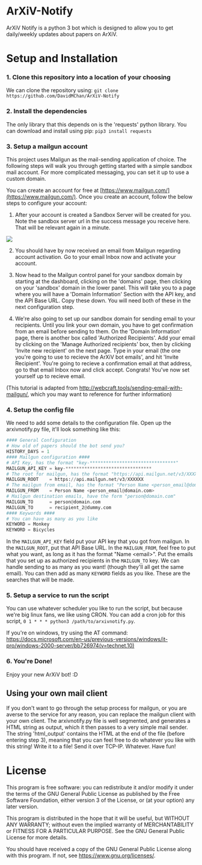 # ArXiV-Notify

ArXiV Notify is a python 3 bot which is designed to allow you to get daily/weekly updates about papers on ArXiV.

# Setup and Installation

### 1. Clone this repository into a location of your choosing

We can clone the repository using: `git clone https://github.com/DavidMChan/ArXiV-Notify`

### 2. Install the dependencies

The only library that this depends on is the 'requests' python library. You can download and install using pip: `pip3 install requests`

### 3. Setup a mailgun account

This project uses Mailgun as the mail-sending application of choice. The following steps will walk you through getting started with a simple sandbox mail account. For more complicated messaging, you can set it up to use a custom domain.
    
You can create an account for free at [https://www.mailgun.com/](https://www.mailgun.com/). Once you create an account, follow the below steps to configure your account:

1. After your account is created a Sandbox Server will be created for you. Note the sandbox server url in the success message you receive here. That will be relevant again in a minute.

![](http://wpninjas.com/wp-content/uploads/2015/10/Screen-Shot-2015-10-16-at-2.20.08-PM-800x202.png)

2. You should have by now received an email from Mailgun regarding account activation. Go to your email Inbox now and activate your account.
    
3. Now head to the Mailgun control panel for your sandbox domain by starting at the dashboard, clicking on the 'domains' page, then clicking on your 'sandbox' domain in the lower panel. This will take you to a page where you will have a 'Domain Information' Section with the API key, and the API Base URL. Copy these down. You will need both of these in the next configuration step. 

4. We're also going to set up our sandbox domain for sending email to your recipients. Until you link your own domain, you have to get confirmation from an email before sending to them. On the 'Domain Information' page, there is another box called 'Authorized Recipients'. Add your email by clicking on the 'Manage Authorized recipients' box, then by clicking 'Invite new recipient' on the next page. Type in your email (the one you're going to use to recieve the ArXiV bot emails', and hit 'Invite Recipient'. You're going to recieve a confirmation email at that address, go to that email Inbox now and click accept. Congrats! You've now set yourself up to recieve email.

(This tutorial is adapted from http://webcraft.tools/sending-email-with-mailgun/, which you may want to reference for further information)

### 4. Setup the config file

We need to add some details to the configuration file. Open up the arxivnotify.py file, it'll look something like this:
```py
#### General Configuration
# How old of papers should the bot send you?
HISTORY_DAYS = 1
#### Mailgun configuration ####
# API Key, has the format "key-********************************"
MAILGUN_API_KEY = key-********************************
# The root for mailgun, has the format "https://api.mailgun.net/v3/XXXXXX"
MAILGUN_ROOT    = https://api.mailgun.net/v3/XXXXXX
# The mailgun from email, has the format "Person Name <person_email@domain.com>"
MAILGUN_FROM    = Person Name <person_email@domain.com>
# Mailgun destination emails, have the form "person@domain.com"
MAILGUN_TO      = person@domain.com
MAILGUN_TO      = recipient_2@dummy.com
#### Keywords ####
# You can have as many as you like
KEYWORD = Monkey
KEYWORD = Bicycles
```

In the `MAILGUN_API_KEY` field put your API key that you got from mailgun. In the `MAILGUN_ROOT`, put that API Base URL. In the `MAILGUN_FROM`, feel free to put what you want, as long as it has the format "Name \<email\>". Put the emails that you set up as authorized recipients in the `MAILGUN_TO` key. We can handle sending to as many as you want! (though they'll all get the same email). You can then add as many `KEYWORD` fields as you like. These are the searches that will be made.

### 5. Setup a service to run the script

You can use whatever scheduler you like to run the script, but because we're big linux fans, we like using CRON. You can add a cron job for this script, `0 1 * * * python3 /path/to/arxivnotify.py`.

If you're on windows, try using the AT command: https://docs.microsoft.com/en-us/previous-versions/windows/it-pro/windows-2000-server/bb726974(v=technet.10)

### 6. You're Done!

Enjoy your new ArXiV bot! :D

## Using your own mail client

If you don't want to go through the setup process for mailgun, or you are averse to the service for any reason, you can replace the mailgun client with your own client. The arxivnotify.py file is well segmented, and generates a HTML string as output, which it then passes to a very simple mail sender. The string 'html_output' contains the HTML at the end of the file (before entering step 3), meaning that you can feel free to do whatever you like with this string! Write it to a file! Send it over TCP-IP. Whatever. Have fun!

# License

This program is free software: you can redistribute it and/or modify
it under the terms of the GNU General Public License as published by
the Free Software Foundation, either version 3 of the License, or
(at your option) any later version.

This program is distributed in the hope that it will be useful,
but WITHOUT ANY WARRANTY; without even the implied warranty of
MERCHANTABILITY or FITNESS FOR A PARTICULAR PURPOSE.  See the
GNU General Public License for more details.

You should have received a copy of the GNU General Public License
along with this program.  If not, see <https://www.gnu.org/licenses/>.


